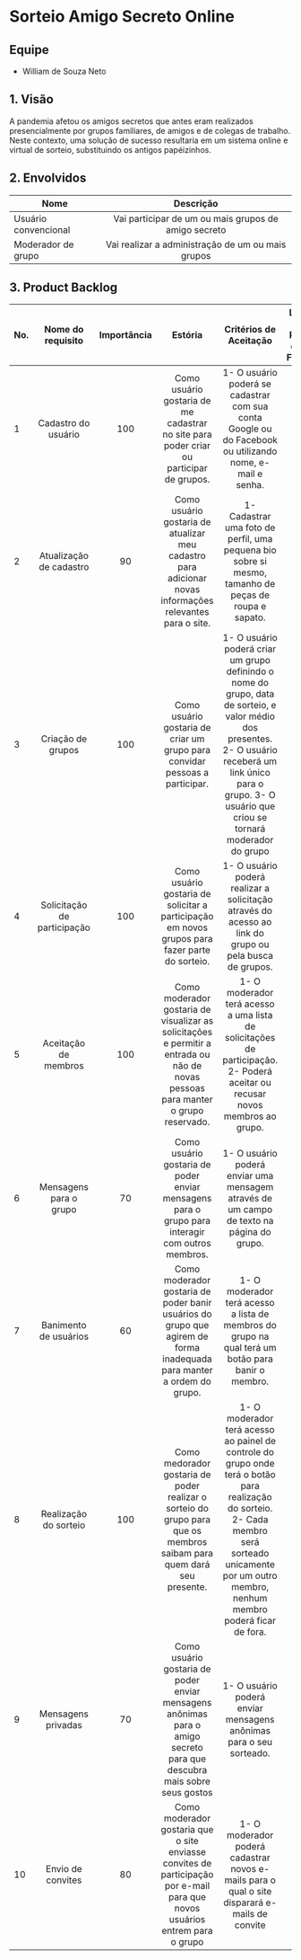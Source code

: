 # Sorteio Amigo Secreto Online

## Equipe

* William de Souza Neto

## 1. Visão 

A pandemia  afetou os amigos secretos que antes eram realizados presencialmente por grupos familiares, de amigos e de colegas de trabalho. Neste contexto, uma solução de sucesso resultaria em um sistema online e virtual de sorteio, substituindo os antigos papéizinhos.

## 2. Envolvidos

| Nome                      | Descrição     |
| -------------             |:-------------:|
| Usuário convencional  | Vai participar de um ou mais grupos de amigo secreto |
| Moderador de grupo    | Vai realizar a administração de um ou mais grupos    |

## 3. Product Backlog

| No. | Nome do requisito      | Importância | Estória   | Critérios de Aceitação | Link para o Protótipo de Baixa Fidelidade  |
| ----|:---------------------: |:----------: | :-------: | :--------------------: | :----------------------------------------: |
| 1 | Cadastro do usuário | 100 | Como usuário gostaria de me cadastrar no site para poder criar ou participar de grupos. | 1- O usuário poderá se cadastrar com sua conta Google ou do Facebook ou utilizando nome, e-mail e senha. | [Link]() |
| 2 | Atualização de cadastro | 90 | Como usuário gostaria de atualizar meu cadastro para adicionar novas informações relevantes para o site. | 1- Cadastrar uma foto de perfil, uma pequena bio sobre si mesmo, tamanho de peças de roupa e sapato. | [Link]() |
| 3 | Criação de grupos | 100 | Como usuário gostaria de criar um grupo para convidar pessoas a participar. | 1- O usuário poderá criar um grupo definindo o nome do grupo, data de sorteio, e valor médio dos presentes. 2- O usuário receberá um link único para o grupo. 3- O usuário que criou se tornará moderador do grupo | [Link]() |
| 4 | Solicitação de participação | 100 | Como usuário gostaria de solicitar a participação em novos grupos para fazer parte do sorteio. | 1- O usuário poderá realizar a solicitação através do acesso ao link do grupo ou pela busca de grupos. | [Link]() |
| 5 | Aceitação de membros | 100 | Como moderador gostaria de visualizar as solicitações e permitir a entrada ou não de novas pessoas para manter o grupo reservado. | 1- O moderador terá acesso a uma lista de solicitações de participação. 2- Poderá aceitar ou recusar novos membros ao grupo. | [Link]() |
| 6 | Mensagens para o grupo | 70 | Como usuário gostaria de poder enviar mensagens para o grupo para interagir com outros membros. | 1- O usuário poderá enviar uma mensagem através de um campo de texto na página do grupo. | [Link]() |
| 7 | Banimento de usuários | 60 | Como moderador gostaria de poder banir usuários do grupo que agirem de forma inadequada para manter a ordem do grupo. | 1- O moderador terá acesso a lista de membros do grupo na qual terá um botão para banir o membro. | [Link]() |
| 8 | Realização do sorteio | 100 | Como medorador gostaria de poder realizar o sorteio do grupo para que os membros saibam para quem dará seu presente. | 1- O moderador terá acesso ao painel de controle do grupo onde terá o botão para realização do sorteio. 2- Cada membro será sorteado unicamente por um outro membro, nenhum membro poderá ficar de fora. | [Link]() |
| 9 | Mensagens privadas | 70 | Como usuário gostaria de poder enviar mensagens anônimas para o amigo secreto para que descubra mais sobre seus gostos | 1- O usuário poderá enviar mensagens anônimas para o seu sorteado. | [Link]() |
| 10 | Envio de convites | 80 | Como moderador gostaria que o site enviasse convites de participação por e-mail para que novos usuários entrem para o grupo | 1- O moderador poderá cadastrar novos e-mails para o qual o site disparará e-mails de convite | [Link]() |
